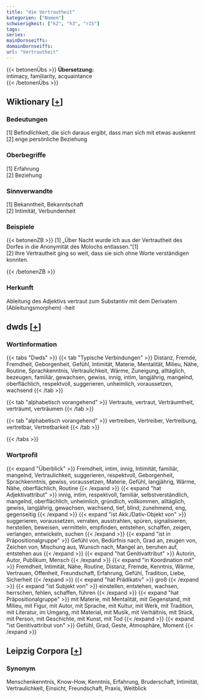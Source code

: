 ```yaml
---
title: "die Vertrautheit"
kategorien: ["Nomen"]
schwierigkeit: ["k2", "h3", "r15"]
tags:
series:
mainDornseiffs:
domainDornseiffs:
url: "Vertrautheit"
---
```


{{< betonenÜbs >}}
**Übersetzung:**  
intimacy, familiarity, acquaintance  
{{< /betonenÜbs >}}

## Wiktionary [[+](https://de.wiktionary.org/wiki/Vertrautheit)]

### Bedeutungen
[1] Befindlichkeit, die sich daraus ergibt, dass man sich mit etwas auskennt  
[2] enge persönliche Beziehung  

### Oberbegriffe
[1] Erfahrung  
[2] Beziehung  

### Sinnverwandte
[1] Bekanntheit, Bekanntschaft  
[2] Intimität, Verbundenheit  

### Beispiele
{{< betonenZB >}}
[1] „Über Nacht wurde ich aus der Vertrautheit des Dorfes in die Anonymität des Molochs entlassen.“[1]  
[2] Ihre  Vertrautheit ging so weit, dass sie sich ohne Worte verständigen konnten.  

{{< /betonenZB >}}
### Herkunft
Ableitung des Adjektivs vertraut zum Substantiv mit dem Derivatem (Ableitungsmorphem) -heit  



## dwds [[+](https://www.dwds.de/wb/Vertrautheit)]

### Wortinformation
{{< tabs "Dwds" >}}
{{< tab "Typische Verbindungen" >}}
Distanz, Fremde, Fremdheit, Geborgenheit, Gefühl, Intimität, Materie, Mentalität, Milieu, Nähe, Routine, Sprachkenntnis, Vertraulichkeit, Wärme, Zuneigung, alltäglich, bezeugen, familiär, gewachsen, gewiss, innig, intim, langjährig, mangelnd, oberflächlich, respektvoll, suggerieren, unheimlich, voraussetzen, wachsend
{{< /tab >}}

{{< tab "alphabetisch vorangehend" >}}
Vertraute, vertraut, Verträumtheit, verträumt, verträumen
{{< /tab >}}

{{< tab "alphabetisch vorangehend" >}}
vertreiben, Vertreiber, Vertreibung, vertretbar, Vertretbarkeit
{{< /tab >}}

{{< /tabs >}}

### Wortprofil
{{< expand "Überblick" >}} Fremdheit, intim, innig, Intimität, familiär, mangelnd, Vertraulichkeit, suggerieren, respektvoll, Geborgenheit, Sprachkenntnis, gewiss, voraussetzen, Materie, Gefühl, langjährig, Wärme, Nähe, oberflächlich, Routine {{< /expand >}}
{{< expand "hat Adjektivattribut" >}} innig, intim, respektvoll, familiär, selbstverständlich, mangelnd, oberflächlich, unheimlich, gründlich, vollkommen, alltäglich, gewiss, langjährig, gewachsen, wachsend, tief, blind, zunehmend, eng, gegenseitig {{< /expand >}}
{{< expand "ist Akk./Dativ-Objekt von" >}} suggerieren, voraussetzen, verraten, ausstrahlen, spüren, signalisieren, herstellen, beweisen, vermitteln, empfinden, entstehen, schaffen, zeigen, verlangen, entwickeln, suchen {{< /expand >}}
{{< expand "ist in Präpositionalgruppe" >}} Gefühl von, Bedürfnis nach, Grad an, zeugen von, Zeichen von, Mischung aus, Wunsch nach, Mangel an, beruhen auf, entstehen aus {{< /expand >}}
{{< expand "hat Genitivattribut" >}} Autorin, Autor, Publikum, Mensch {{< /expand >}}
{{< expand "in Koordination mit" >}} Fremdheit, Intimität, Nähe, Routine, Distanz, Fremde, Kenntnis, Wärme, Vertrauen, Offenheit, Freundschaft, Erfahrung, Gefühl, Tradition, Liebe, Sicherheit {{< /expand >}}
{{< expand "hat Prädikativ" >}} groß {{< /expand >}}
{{< expand "ist Subjekt von" >}} einstellen, entstehen, wachsen, herrschen, fehlen, schaffen, führen {{< /expand >}}
{{< expand "hat Präpositionalgruppe" >}} mit Materie, mit Mentalität, mit Gegenstand, mit Milieu, mit Figur, mit Autor, mit Sprache, mit Kultur, mit Werk, mit Tradition, mit Literatur, im Umgang, mit Material, mit Musik, mit Verhältnis, mit Stück, mit Person, mit Geschichte, mit Kunst, mit Tod {{< /expand >}}
{{< expand "ist Genitivattribut von" >}} Gefühl, Grad, Geste, Atmosphäre, Moment {{< /expand >}}

## Leipzig Corpora [[+](https://corpora.uni-leipzig.de/en/res?word=Vertrautheit&corpusId=deu_newscrawl-public_2018)]


### Synonym
Menschenkenntnis, Know-How, Kenntnis, Erfahrung, Bruderschaft, Intimität, Vertraulichkeit, Einsicht, Freundschaft, Praxis, Weitblick

